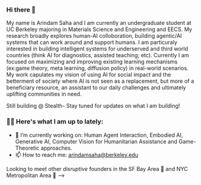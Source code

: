 ### Hi there 👋

My name is Arindam Saha and I am currently an undergraduate student at UC Berkeley majoring in Materials Science and Engineering and EECS. My research broadly explores human-AI colloboration, building agentic/AI systems that can work around and support humans. I am particuraly interested in building intelligent systems for underserved and third world countries (think AI for diagnostics, assisted teaching; etc). Currently I am focused on maximizing and improving existing learning mechanisms (ex:game theory, meta learning, diffusion policy) in real-world scenarios. My work capulates my vision of using AI for social impact and the betterment of society where AI is not seen as a replacement, but more of a beneficiary resource, an assistant to our daily challenges and ultimately uplifting communities in need.

Still building @ Stealth- Stay tuned for updates on what I am building!


### 👨‍💻 Here's what I am up to lately:

- 🔭 I’m currently working on: Human Agent Interaction, Embodied AI, Generative AI, Computer Vision for Humanitarian Assistance and Game-Theoretic approaches.
- 📫 How to reach me: arindamsaha@berkeley.edu

Looking to meet other *disruptive* founders in the SF Bay Area 🌊 and NYC Metropolitan Area 🌆
-->


<!--
**arindamsaha282/arindamsaha282** is a ✨ _special_ ✨ repository because its `README.md` (this file) appears on your GitHub profile.

### My name is Arindam Saha and I am currently an undergraduate student at UC Berkeley majoring in Materials Science and Engineering and EECS. I am exploring a multitude of facets of the realm of computer science including web development, AI/ML and so forth! Feel free to explore some project's I've been working on the past couple of years!


